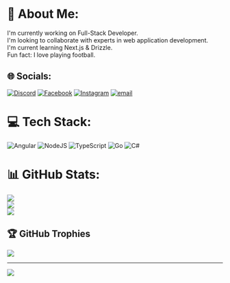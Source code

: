 # 💫 About Me:
I'm currently working on Full-Stack Developer.<br>I'm looking to collaborate with experts in web application development.<br>I'm current learning Next.js & Drizzle.<br>Fun fact: I love playing football.


## 🌐 Socials:
[![Discord](https://img.shields.io/badge/Discord-%237289DA.svg?logo=discord&logoColor=white)](https://discord.gg/teewijit) [![Facebook](https://img.shields.io/badge/Facebook-%231877F2.svg?logo=Facebook&logoColor=white)](https://facebook.com/teewijit) [![Instagram](https://img.shields.io/badge/Instagram-%23E4405F.svg?logo=Instagram&logoColor=white)](https://instagram.com/teewijit) [![email](https://img.shields.io/badge/Email-D14836?logo=gmail&logoColor=white)](mailto:wijit_777@hotmail.co.th) 

# 💻 Tech Stack:
![Angular](https://img.shields.io/badge/angular-%23DD0031.svg?style=flat&logo=angular&logoColor=white) ![NodeJS](https://img.shields.io/badge/node.js-6DA55F?style=flat&logo=node.js&logoColor=white) ![TypeScript](https://img.shields.io/badge/typescript-%23007ACC.svg?style=flat&logo=typescript&logoColor=white) ![Go](https://img.shields.io/badge/go-%2300ADD8.svg?style=flat&logo=go&logoColor=white) ![C#](https://img.shields.io/badge/c%23-%23239120.svg?style=flat&logo=csharp&logoColor=white)
# 📊 GitHub Stats:
![](https://github-readme-stats.vercel.app/api?username=teewijit&theme=gruvbox&hide_border=false&include_all_commits=true&count_private=true)<br/>
![](https://github-readme-streak-stats.herokuapp.com/?user=teewijit&theme=gruvbox&hide_border=false)<br/>
![](https://github-readme-stats.vercel.app/api/top-langs/?username=teewijit&theme=gruvbox&hide_border=false&include_all_commits=true&count_private=true&layout=compact)

## 🏆 GitHub Trophies
![](https://github-profile-trophy.vercel.app/?username=teewijit&theme=gruvbox&no-frame=false&no-bg=false&margin-w=4)

---
[![](https://visitcount.itsvg.in/api?id=teewijit&icon=0&color=0)](https://visitcount.itsvg.in)

<!-- Proudly created with GPRM ( https://gprm.itsvg.in ) -->
